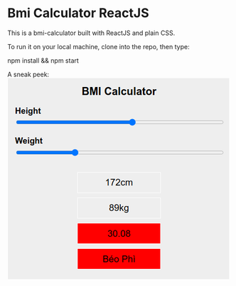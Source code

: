 # Bmi Calculator ReactJS

This is a bmi-calculator built with ReactJS and plain CSS.

To run it on your local machine, clone into the repo, then type:

  npm install && npm start

A sneak peek:
![alt bmi-calculator](screenshot.png)